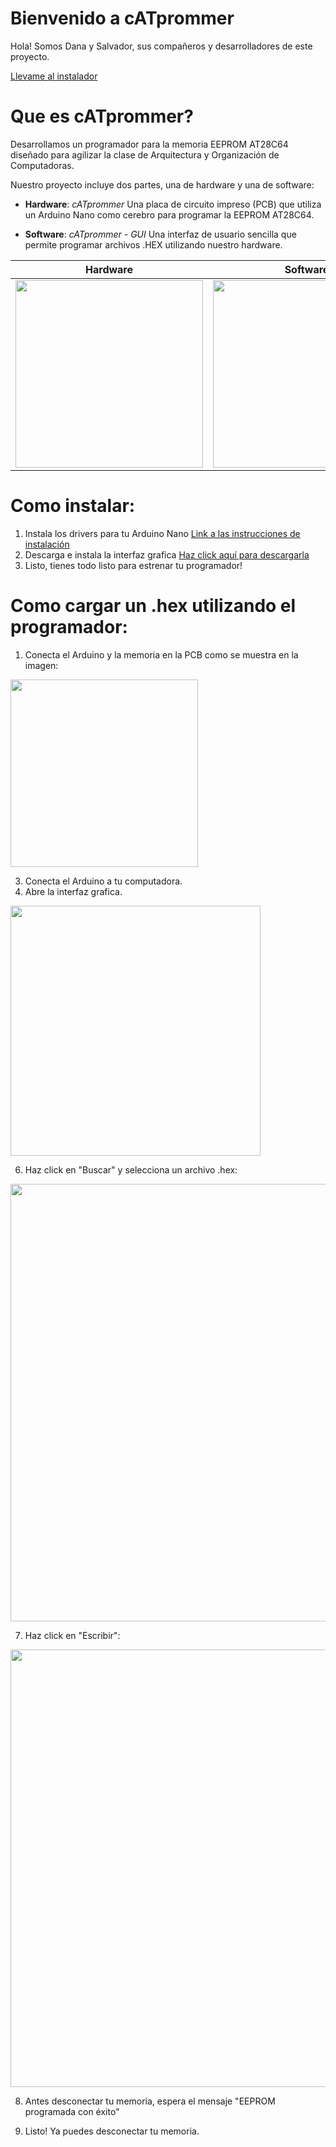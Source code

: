 # Bienvenido a cATprommer
Hola! Somos Dana y Salvador, sus compañeros y desarrolladores de este proyecto.

[Llevame al instalador](#install)

# Que es cATprommer?
Desarrollamos un programador para la memoria EEPROM AT28C64 diseñado para agilizar la clase de Arquitectura y Organización de Computadoras.

Nuestro proyecto incluye dos partes, una de hardware y una de software:
- **Hardware**: *cATprommer*
	Una placa de circuito impreso (PCB) que utiliza un Arduino Nano como cerebro para programar la EEPROM AT28C64.

- **Software**: *cATprommer - GUI* 
	Una interfaz de usuario sencilla que permite programar archivos .HEX utilizando nuestro hardware.

| **Hardware** | **Software** |
| - | - |
| <img src='https://github.com/mZynths/cATprommer/assets/30999576/73674643-1fe8-4c1e-b659-ea280684539e' width='300'> | <img src='https://github.com/mZynths/cATprommer/assets/30999576/80e47285-0c42-4ab4-8ca3-0c3757fb488b' width='300'> |


<a name="install"></a>
# Como instalar:
1. Instala los drivers para tu Arduino Nano [Link a las instrucciones de instalación](https://www.geekfactory.mx/tutoriales-arduino/driver-ch340-para-arduino-chinos-o-genericos/)
2. Descarga e instala la interfaz grafica [Haz click aquí para descargarla](https://github.com/mZynths/cATprommer/releases/latest/download/cATprommer_GUI_1.0.1_x64.msi)
3. Listo, tienes todo listo para estrenar tu programador!

# Como cargar un .hex utilizando el programador:
1. Conecta el Arduino y la memoria en la PCB como se muestra en la imagen:

<img src='https://github.com/mZynths/cATprommer/assets/30999576/80e099a6-6dc1-4c1f-a9ab-4b604d83de5e' width='300'>

3. Conecta el Arduino a tu computadora.
4. Abre la interfaz grafica.
<img src='https://github.com/mZynths/cATprommer/assets/30999576/8bbc6aea-9a04-4f41-94cd-1a5c7fbbaa7e' width='400'>

6. Haz click en "Buscar" y selecciona un archivo .hex:
<img src='https://github.com/mZynths/cATprommer/assets/30999576/c9e469e1-b7c4-4200-bfb5-342e1deed4e9' width='700'>

7. Haz click en "Escribir":
<img src='https://github.com/mZynths/cATprommer/assets/30999576/c15129d6-2240-40ff-a632-86d173cd5fbe' width='700'>

8. Antes desconectar tu memoria, espera el mensaje "EEPROM programada con éxito"

9. Listo! Ya puedes desconectar tu memoria.

